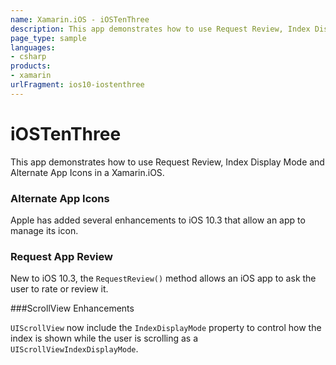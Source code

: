 ```yaml
---
name: Xamarin.iOS - iOSTenThree
description: This app demonstrates how to use Request Review, Index Display Mode and Alternate App Icons in a Xamarin.iOS. Alternate App Icons Apple has added...
page_type: sample
languages:
- csharp
products:
- xamarin
urlFragment: ios10-iostenthree
---
```

# iOSTenThree

This app demonstrates how to use Request Review, Index Display Mode and Alternate App Icons in a Xamarin.iOS.

### Alternate App Icons

Apple has added several enhancements to iOS 10.3 that allow an app to manage its icon.

### Request App Review

New to iOS 10.3, the `RequestReview()` method allows an iOS app to ask the user to rate or review it.

###ScrollView Enhancements

`UIScrollView` now include the `IndexDisplayMode` property to control how the index is shown while the user is scrolling as a `UIScrollViewIndexDisplayMode`.





